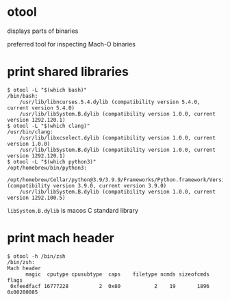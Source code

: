 # otool

displays parts of binaries

preferred tool for inspecting Mach-O binaries

# print shared libraries

```
$ otool -L "$(which bash)"
/bin/bash:
	/usr/lib/libncurses.5.4.dylib (compatibility version 5.4.0, current version 5.4.0)
	/usr/lib/libSystem.B.dylib (compatibility version 1.0.0, current version 1292.120.1)
$ otool -L "$(which clang)"
/usr/bin/clang:
	/usr/lib/libxcselect.dylib (compatibility version 1.0.0, current version 1.0.0)
	/usr/lib/libSystem.B.dylib (compatibility version 1.0.0, current version 1292.120.1)
$ otool -L "$(which python3)"
/opt/homebrew/bin/python3:
	/opt/homebrew/Cellar/python@3.9/3.9.9/Frameworks/Python.framework/Versions/3.9/Python (compatibility version 3.9.0, current version 3.9.0)
	/usr/lib/libSystem.B.dylib (compatibility version 1.0.0, current version 1292.100.5)
```

`libSystem.B.dylib` is macos C standard library

# print mach header

```
$ otool -h /bin/zsh
/bin/zsh:
Mach header
      magic  cputype cpusubtype  caps    filetype ncmds sizeofcmds      flags
 0xfeedfacf 16777228          2  0x80           2    19       1896 0x00200085
```
